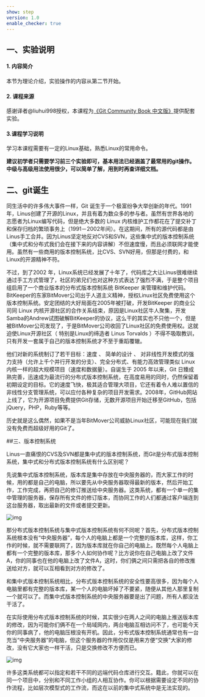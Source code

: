 ```yaml
---
show: step
version: 1.0
enable_checker: true
---
```


## 一、实验说明

#### 1. 内容简介

本节为理论介绍，实验操作的内容从第二节开始。

#### 2. 课程来源

感谢译者@liuhui998授权，本课程为[《Git Community Book 中文版》](http://gitbook.liuhui998.com/)提供配套实验。


#### 3.课程学习说明


学习本课程需要有一定的Linux基础，熟悉Linux的常用命令。

**建议初学者只需要学习前三个实验即可，基本用法已经涵盖了最常用的git操作。中级与高级用法使用很少，可以简单了解，用到时再查详细文档。**

## 二、git诞生

同生活中的许多伟大事件一样，Git 诞生于一个极富纷争大举创新的年代。1991年，Linus创建了开源的Linux，并且有着为数众多的参与者。虽然有世界各地的志愿者为Linux编写代码，但是绝大多数的 Linux 内核维护工作都花在了提交补丁和保存归档的繁琐事务上（1991－2002年间）。在这期间，所有的源代码都是由Linus手工合并。因为Linus坚定地反对CVS和SVN，这些集中式的版本控制系统（集中式和分布式我们会在接下来的内容讲解）不但速度慢，而且必须联网才能使用。虽然有一些商用的版本控制系统，比CVS、SVN好用，但那是付费的，和Linux的开源精神不符。

不过，到了2002 年，Linux系统已经发展了十年了，代码库之大让Linus很难继续通过手工方式管理了，社区的弟兄们也对这种方式表达了强烈不满，于是整个项目组启用了一个商业版本的分布式版本控制系统 BitKeeper 来管理和维护代码。BitKeeper的东家BitMover公司出于人道主义精神，授权Linux社区免费使用这个版本控制系统。安定团结的大好局面在2005年被打破，开发BitKeeper 的商业公司同 Linux 内核开源社区的合作关系结束，原因是Linux社区牛人聚集，开发Samba的Andrew试图破解BitKeeper的协议，这么干的其实也不只他一个，但是被BitMover公司发现了，于是BitMover公司收回了Linux社区的免费使用权。这就迫使Linux开源社区（ 特别是Linux的缔造者 Linus Torvalds ）不得不吸取教训，只有开发一套属于自己的版本控制系统才不至于重蹈覆辙。

他们对新的系统制订了若干目标：速度 、 简单的设计 、 对非线性开发模式的强力支持（允许上千个并行开发的分支）、完全分布式、有能力高效管理类似 Linux 内核一样的超大规模项目（速度和数据量）。自诞生于 2005 年以来，Git 日臻成熟完善，迅速成为最流行的分布式版本控制系统，在高度易用的同时，仍然保留着初期设定的目标。它的速度飞快，极其适合管理大项目，它还有着令人难以置信的非线性分支管理系统，可以应付各种复杂的项目开发需求。2008年，GitHub网站上线了，它为开源项目免费提供Git存储，无数开源项目开始迁移至GitHub，包括jQuery，PHP，Ruby等等。

历史就是这么偶然，如果不是当年BitMover公司威胁Linux社区，可能现在我们就没有免费而超级好用的Git了。

##三、版本控制系统

Linus一直痛恨的CVS及SVN都是集中式的版本控制系统，而Git是分布式版本控制系统，集中式和分布式版本控制系统有什么区别呢？

先说集中式版本控制系统，版本库是集中存放在中央服务器的，而大家工作的时候，用的都是自己的电脑，所以要先从中央服务器取得最新的版本，然后开始工作，工作完成，再把自己的修订推送给中央服务器。这类系统，都有一个单一的集中管理的服务器，保存所有文件的修订版本，而协同工作的人们都通过客户端连到这台服务器，取出最新的文件或者提交更新。


![img](https://doc.shiyanlou.com/userid1labid485time1423114955957/wm)

那分布式版本控制系统与集中式版本控制系统有何不同呢？首先，分布式版本控制系统根本没有“中央服务器”，每个人的电脑上都是一个完整的版本库，这样，你工作的时候，就不需要联网了，因为版本库就在你自己的电脑上。既然每个人电脑上都有一个完整的版本库，那多个人如何协作呢？比方说你在自己电脑上改了文件A，你的同事也在他的电脑上改了文件A，这时，你们俩之间只需把各自的修改推送给对方，就可以互相看到对方的修改了。

和集中式版本控制系统相比，分布式版本控制系统的安全性要高很多，因为每个人电脑里都有完整的版本库，某一个人的电脑坏掉了不要紧，随便从其他人那里复制一个就可以了。而集中式版本控制系统的中央服务器要是出了问题，所有人都没法干活了。

在实际使用分布式版本控制系统的时候，其实很少在两人之间的电脑上推送版本库的修改，因为可能你们俩不在一个局域网内，两台电脑互相访问不了，也可能今天你的同事病了，他的电脑压根没有开机。因此，分布式版本控制系统通常也有一台充当“中央服务器”的电脑，但这个服务器的作用仅仅是用来方便“交换”大家的修改，没有它大家也一样干活，只是交换修改不方便而已。

![img](https://doc.shiyanlou.com/userid1labid485time1423115040073/wm)

许多这类系统都可以指定和若干不同的远端代码仓库进行交互。籍此，你就可以在同一个项目中，分别和不同工作小组的人相互协作。你可以根据需要设定不同的协作流程，比如层次模型式的工作流，而这在以前的集中式系统中是无法实现的。

